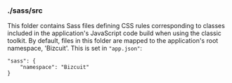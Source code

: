 ### ./sass/src

This folder contains Sass files defining CSS rules corresponding to classes
included in the application's JavaScript code build when using the classic toolkit.
By default, files in this folder are mapped to the application's root namespace, 'Bizcuit'.
This is set in `"app.json"`:

    "sass": {
        "namespace": "Bizcuit"
    }